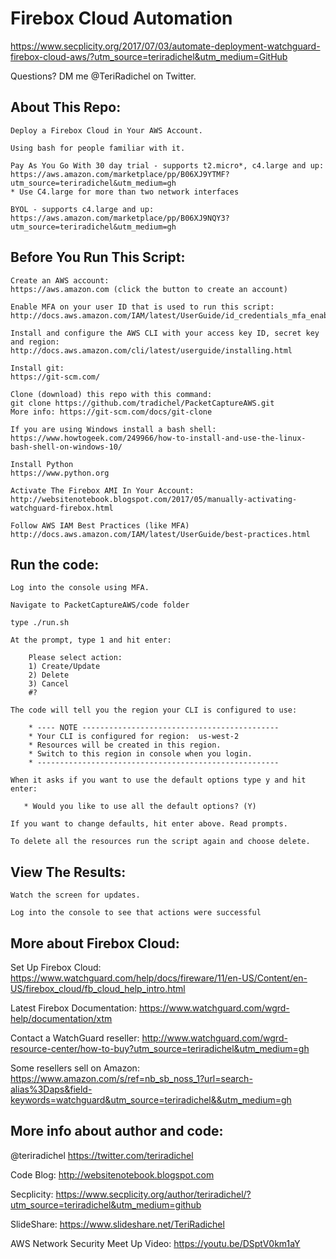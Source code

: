 # Firebox Cloud Automation
https://www.secplicity.org/2017/07/03/automate-deployment-watchguard-firebox-cloud-aws/?utm_source=teriradichel&utm_medium=GitHub

Questions? DM me @TeriRadichel on Twitter.

## About This Repo:

    Deploy a Firebox Cloud in Your AWS Account.

    Using bash for people familiar with it. 

    Pay As You Go With 30 day trial - supports t2.micro*, c4.large and up:
    https://aws.amazon.com/marketplace/pp/B06XJ9YTMF?utm_source=teriradichel&utm_medium=gh
    * Use C4.large for more than two network interfaces

    BYOL - supports c4.large and up: 
    https://aws.amazon.com/marketplace/pp/B06XJ9NQY3?utm_source=teriradichel&utm_medium=gh

## Before You Run This Script:

    Create an AWS account:
    https://aws.amazon.com (click the button to create an account)

    Enable MFA on your user ID that is used to run this script:
    http://docs.aws.amazon.com/IAM/latest/UserGuide/id_credentials_mfa_enable_virtual.html

    Install and configure the AWS CLI with your access key ID, secret key and region: 
    http://docs.aws.amazon.com/cli/latest/userguide/installing.html

    Install git:
    https://git-scm.com/

    Clone (download) this repo with this command: 
    git clone https://github.com/tradichel/PacketCaptureAWS.git
    More info: https://git-scm.com/docs/git-clone

    If you are using Windows install a bash shell:
    https://www.howtogeek.com/249966/how-to-install-and-use-the-linux-bash-shell-on-windows-10/

    Install Python
    https://www.python.org

    Activate The Firebox AMI In Your Account:
    http://websitenotebook.blogspot.com/2017/05/manually-activating-watchguard-firebox.html
    
    Follow AWS IAM Best Practices (like MFA)
    http://docs.aws.amazon.com/IAM/latest/UserGuide/best-practices.html

## Run the code:

    Log into the console using MFA.

    Navigate to PacketCaptureAWS/code folder

    type ./run.sh

    At the prompt, type 1 and hit enter:

        Please select action:
        1) Create/Update
        2) Delete
        3) Cancel
        #? 

    The code will tell you the region your CLI is configured to use:

        * ---- NOTE --------------------------------------------
        * Your CLI is configured for region:  us-west-2
        * Resources will be created in this region.
        * Switch to this region in console when you login.
        * ------------------------------------------------------

    When it asks if you want to use the default options type y and hit enter:

       * Would you like to use all the default options? (Y)
    
    If you want to change defaults, hit enter above. Read prompts.

    To delete all the resources run the script again and choose delete.


## View The Results:

    Watch the screen for updates.

    Log into the console to see that actions were successful

## More about Firebox Cloud:

Set Up Firebox Cloud:
https://www.watchguard.com/help/docs/fireware/11/en-US/Content/en-US/firebox_cloud/fb_cloud_help_intro.html

Latest Firebox Documentation:
https://www.watchguard.com/wgrd-help/documentation/xtm
    
Contact a WatchGuard reseller:
http://www.watchguard.com/wgrd-resource-center/how-to-buy?utm_source=teriradichel&utm_medium=gh

Some resellers sell on Amazon:
https://www.amazon.com/s/ref=nb_sb_noss_1?url=search-alias%3Daps&field-keywords=watchguard&utm_source=teriradichel&&utm_medium=gh

## More info about author and code: 

@teriradichel
https://twitter.com/teriradichel

Code Blog:
http://websitenotebook.blogspot.com

Secplicity:
https://www.secplicity.org/author/teriradichel/?utm_source=teriradichel&utm_medium=github

SlideShare:
https://www.slideshare.net/TeriRadichel

AWS Network Security Meet Up Video:
https://youtu.be/DSptV0km1aY